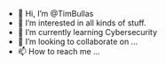 - 👋 Hi, I’m @TimBullas
- 👀 I’m interested in all kinds of stuff.
- 🌱 I’m currently learning Cybersecurity
- 💞️ I’m looking to collaborate on ...
- 📫 How to reach me ...

<!---
TimBullas/TimBullas is a ✨ special ✨ repository because its `README.md` (this file) appears on your GitHub profile.
You can click the Preview link to take a look at your changes.
--->
